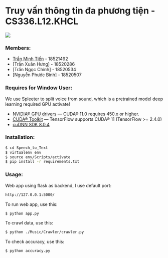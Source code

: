# Truy vấn thông tin đa phương tiện - CS336.L12.KHCL

![](https://portal.uit.edu.vn/Styles/profi/images/logo186x150.png)

### Members:
* [Trần Minh Tiến] - 18521492
* [Trần Xuân Hưng] - 18520286
* [Trần Ngọc Chính] - 18520534
* [Nguyễn Phước Bình] - 18520507

### Requires for Window User:

We use Spleeter to split voice from sound, which is a pretrained model deep learning required GPU activate!

* [NVIDIA® GPU drivers](https://www.nvidia.com/download/index.aspx?lang=en-us) — CUDA® 11.0 requires 450.x or higher.
* [CUDA® Toolkit](https://developer.nvidia.com/cuda-toolkit-archive) — TensorFlow supports CUDA® 11 (TensorFlow >= 2.4.0)
* [cuDNN SDK 8.0.4](https://developer.nvidia.com/cudnn)

### Installation:

```sh
$ cd Speech_to_Text
$ virtualenv env
$ source env/Scripts/activate
$ pip install -r requirements.txt
```

### Usage:

Web app using flask as backend, I use default port:

```sh
http://127.0.0.1:5000/
```

To run web app, use this:
```sh
$ python app.py
```

To crawl data, use this:
```sh
$ python ./Music/Crawler/crawler.py
```

To check accuracy, use this:
```sh
$ python accuracy.py
```

[Trần Minh Tiến]: <https://github.com/fantashi099>
